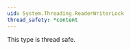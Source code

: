 ```yaml
---
uid: System.Threading.ReaderWriterLock
thread_safety: *content
---
```


This type is thread safe.


